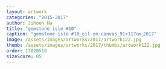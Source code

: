 ```yaml
---
layout: artwork
categories: "2015-2017"
author: Jihoon Ha
title: "gemstone isle #10"
caption: "gemstone isle #10_oil on canvas_91×117㎝_2017"
image: /assets/images/artworks/2017/artwork122.jpg
thumb: /assets/images/artworks/2017/thumbs/artwork122.jpg
order: 17020510
sizeScore: 05
---
```

